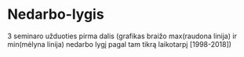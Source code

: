 # Nedarbo-lygis
3 seminaro užduoties pirma dalis 
(grafikas braižo max(raudona linija) ir min(mėlyna linija) nedarbo lygį pagal tam tikrą laikotarpį [1998-2018])
